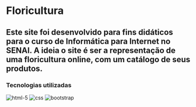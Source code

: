 # Floricultura
## Este site foi desenvolvido para fins didáticos para o curso de Informática para Internet no SENAI. A ideia o site é ser a representação de uma floricultura online, com um catálogo de seus produtos.</p>
### Tecnologias utilizadas
![html-5](https://user-images.githubusercontent.com/112645202/236074100-621a0430-7f10-4989-b533-b80f413a9856.png)
![css](https://user-images.githubusercontent.com/112645202/236074025-1352475a-2a16-47cc-8316-a70325c649f2.png)
![bootstrap](https://user-images.githubusercontent.com/112645202/236074184-52a33037-abe8-45fb-a9c0-29d5e6345359.png)


